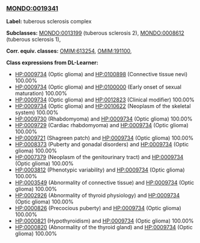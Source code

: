 
### [MONDO:0019341](http://purl.obolibrary.org/obo/MONDO_0019341)
**Label:** tuberous sclerosis complex

**Subclasses:** [MONDO:0013199](http://purl.obolibrary.org/obo/MONDO_0013199) (tuberous sclerosis 2), [MONDO:0008612](http://purl.obolibrary.org/obo/MONDO_0008612) (tuberous sclerosis 1), 

**Corr. equiv. classes:** [OMIM:613254](http://purl.obolibrary.org/obo/OMIM_613254), [OMIM:191100](http://purl.obolibrary.org/obo/OMIM_191100), 

**Class expressions from DL-Learner:**

- [HP:0009734](http://purl.obolibrary.org/obo/HP_0009734) (Optic glioma) and [HP:0100898](http://purl.obolibrary.org/obo/HP_0100898) (Connective tissue nevi) 100.00%
- [HP:0009734](http://purl.obolibrary.org/obo/HP_0009734) (Optic glioma) and [HP:0100000](http://purl.obolibrary.org/obo/HP_0100000) (Early onset of sexual maturation) 100.00%
- [HP:0009734](http://purl.obolibrary.org/obo/HP_0009734) (Optic glioma) and [HP:0012823](http://purl.obolibrary.org/obo/HP_0012823) (Clinical modifier) 100.00%
- [HP:0009734](http://purl.obolibrary.org/obo/HP_0009734) (Optic glioma) and [HP:0010622](http://purl.obolibrary.org/obo/HP_0010622) (Neoplasm of the skeletal system) 100.00%
- [HP:0009730](http://purl.obolibrary.org/obo/HP_0009730) (Rhabdomyoma) and [HP:0009734](http://purl.obolibrary.org/obo/HP_0009734) (Optic glioma) 100.00%
- [HP:0009729](http://purl.obolibrary.org/obo/HP_0009729) (Cardiac rhabdomyoma) and [HP:0009734](http://purl.obolibrary.org/obo/HP_0009734) (Optic glioma) 100.00%
- [HP:0009721](http://purl.obolibrary.org/obo/HP_0009721) (Shagreen patch) and [HP:0009734](http://purl.obolibrary.org/obo/HP_0009734) (Optic glioma) 100.00%
- [HP:0008373](http://purl.obolibrary.org/obo/HP_0008373) (Puberty and gonadal disorders) and [HP:0009734](http://purl.obolibrary.org/obo/HP_0009734) (Optic glioma) 100.00%
- [HP:0007379](http://purl.obolibrary.org/obo/HP_0007379) (Neoplasm of the genitourinary tract) and [HP:0009734](http://purl.obolibrary.org/obo/HP_0009734) (Optic glioma) 100.00%
- [HP:0003812](http://purl.obolibrary.org/obo/HP_0003812) (Phenotypic variability) and [HP:0009734](http://purl.obolibrary.org/obo/HP_0009734) (Optic glioma) 100.00%
- [HP:0003549](http://purl.obolibrary.org/obo/HP_0003549) (Abnormality of connective tissue) and [HP:0009734](http://purl.obolibrary.org/obo/HP_0009734) (Optic glioma) 100.00%
- [HP:0002926](http://purl.obolibrary.org/obo/HP_0002926) (Abnormality of thyroid physiology) and [HP:0009734](http://purl.obolibrary.org/obo/HP_0009734) (Optic glioma) 100.00%
- [HP:0000826](http://purl.obolibrary.org/obo/HP_0000826) (Precocious puberty) and [HP:0009734](http://purl.obolibrary.org/obo/HP_0009734) (Optic glioma) 100.00%
- [HP:0000821](http://purl.obolibrary.org/obo/HP_0000821) (Hypothyroidism) and [HP:0009734](http://purl.obolibrary.org/obo/HP_0009734) (Optic glioma) 100.00%
- [HP:0000820](http://purl.obolibrary.org/obo/HP_0000820) (Abnormality of the thyroid gland) and [HP:0009734](http://purl.obolibrary.org/obo/HP_0009734) (Optic glioma) 100.00%


